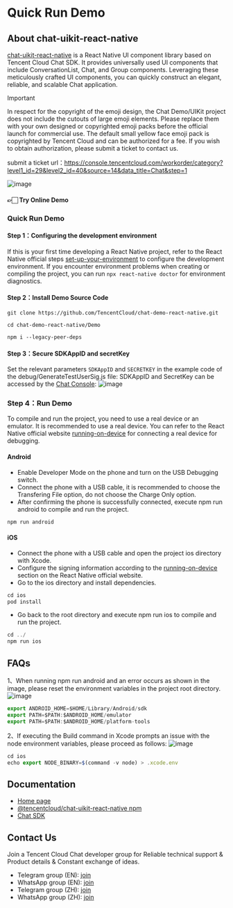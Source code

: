 # Quick Run Demo

## About chat-uikit-react-native

[chat-uikit-react-native](https://www.npmjs.com/package/@tencentcloud/chat-uikit-react-native) is a React Native UI component library based on Tencent Cloud Chat SDK. It provides universally used UI components that include ConversationList, Chat, and Group components. Leveraging these meticulously crafted UI components, you can quickly construct an elegant, reliable, and scalable Chat application.

> [!IMPORTANT]
> In respect for the copyright of the emoji design, the Chat Demo/UIKit project does not include the cutouts of large emoji elements. Please replace them with your own designed or copyrighted emoji packs before the official launch for commercial use. The default small yellow face emoji pack is copyrighted by Tencent Cloud and can be authorized for a fee. If you wish to obtain authorization, please submit a ticket to contact us.
> 
> submit a ticket url：https://console.tencentcloud.com/workorder/category?level1_id=29&level2_id=40&source=14&data_title=Chat&step=1

![image](https://cloudcache.intl.tencent-cloud.com/cms/backend-cms/314a8601a26911efa0b3525400bdab9d.png)

#### 👉🏻 Try Online Demo

### Quick Run Demo

#### Step 1：Configuring the development environment
If this is your first time developing a React Native project, refer to the React Native official steps [set-up-your-environment](https://reactnative.dev/docs/0.75/set-up-your-environment) to configure the development environment.
If you encounter environment problems when creating or compiling the project, you can run `npx react-native doctor` for environment diagnostics.

#### Step 2：Install Demo Source Code

```shell
git clone https://github.com/TencentCloud/chat-demo-react-native.git
```

```shell
cd chat-demo-react-native/Demo
```

```shell
npm i --legacy-peer-deps
```

#### Step 3：Secure SDKAppID and secretKey
Set the relevant parameters `SDKAppID` and `SECRETKEY` in the example code of the debug/GenerateTestUserSig.js file:
SDKAppID and SecretKey can be accessed by the [Chat Console](https://console.trtc.io/app):
![image](https://github.com/TencentCloud/chat-uikit-react/assets/57951148/09c7c16b-5ff8-4b2d-bb1b-b0bf72a754ed)


### Step 4：Run Demo
To compile and run the project, you need to use a real device or an emulator. It is recommended to use a real device. You can refer to the React Native official website [running-on-device](https://reactnative.dev/docs/running-on-device) for connecting a real device for debugging.

#### Android
- Enable Developer Mode on the phone and turn on the USB Debugging switch.
- Connect the phone with a USB cable, it is recommended to choose the Transfering File option, do not choose the Charge Only option.
- After confirming the phone is successfully connected, execute npm run android to compile and run the project.

```javascript
npm run android
```

#### iOS
- Connect the phone with a USB cable and open the project ios directory with Xcode.
- Configure the signing information according to the [running-on-device](https://reactnative.dev/docs/running-on-device?platform=ios) section on the React Native official website.
- Go to the ios directory and install dependencies.

```javascript
cd ios
pod install
```
- Go back to the root directory and execute npm run ios to compile and run the project.

```javascript
cd ../
npm run ios
```

## FAQs
1、When running npm run android and an error occurs as shown in the image, please reset the environment variables in the project root directory.
![image](https://cloudcache.intl.tencent-cloud.com/cms/backend-cms/7eeeed1065a711efb66652540055f650.png)
```javascript
export ANDROID_HOME=$HOME/Library/Android/sdk
export PATH=$PATH:$ANDROID_HOME/emulator
export PATH=$PATH:$ANDROID_HOME/platform-tools
```

2、If executing the Build command in Xcode prompts an issue with the node environment variables, please proceed as follows:
![image](https://cloudcache.intl.tencent-cloud.com/cms/backend-cms/65fcdae165ab11efb66652540055f650.png)
```javascript
cd ios
echo export NODE_BINARY=$(command -v node) > .xcode.env
```

## Documentation
- [Home page](https://trtc.io/document/66036?platform=react%20native&product=chat&menulabel=uikit)
- [@tencentcloud/chat-uikit-react-native npm](https://www.npmjs.com/package/@tencentcloud/chat-uikit-react-native)
- [Chat SDK](https://trtc.io/document/34309?platform=web&product=chat)


## Contact Us
Join a Tencent Cloud Chat developer group for Reliable technical support & Product details & Constant exchange of ideas.
- Telegram group (EN): [join](https://t.me/+1doS9AUBmndhNGNl)
- WhatsApp group (EN): [join](https://chat.whatsapp.com/Gfbxk7rQBqc8Rz4pzzP27A)
- Telegram group (ZH): [join](https://t.me/tencent_imsdk)
- WhatsApp group (ZH): [join](https://chat.whatsapp.com/IVa11ZkVmKTEwSWsAzSyik)
